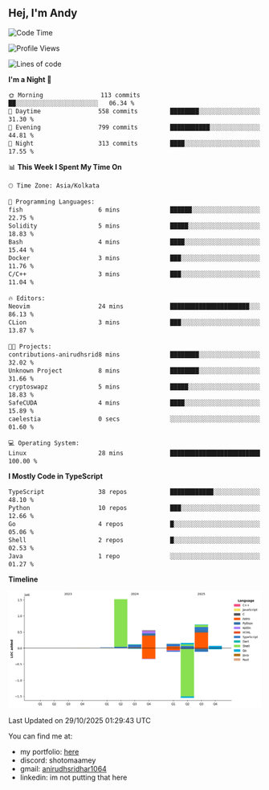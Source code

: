 ## Hej, I'm Andy

<!--START_SECTION:waka-->
![Code Time](http://img.shields.io/badge/Code%20Time-2%20hrs%2032%20mins-blue)

![Profile Views](http://img.shields.io/badge/Profile%20Views-28-blue)

![Lines of code](https://img.shields.io/badge/From%20Hello%20World%20I%27ve%20Written-3.3%20million%20lines%20of%20code-blue)

**I'm a Night 🦉** 

```text
🌞 Morning                113 commits         ██░░░░░░░░░░░░░░░░░░░░░░░   06.34 % 
🌆 Daytime                558 commits         ████████░░░░░░░░░░░░░░░░░   31.30 % 
🌃 Evening                799 commits         ███████████░░░░░░░░░░░░░░   44.81 % 
🌙 Night                  313 commits         ████░░░░░░░░░░░░░░░░░░░░░   17.55 % 
```


📊 **This Week I Spent My Time On** 

```text
🕑︎ Time Zone: Asia/Kolkata

💬 Programming Languages: 
fish                     6 mins              ██████░░░░░░░░░░░░░░░░░░░   22.75 % 
Solidity                 5 mins              █████░░░░░░░░░░░░░░░░░░░░   18.83 % 
Bash                     4 mins              ████░░░░░░░░░░░░░░░░░░░░░   15.44 % 
Docker                   3 mins              ███░░░░░░░░░░░░░░░░░░░░░░   11.76 % 
C/C++                    3 mins              ███░░░░░░░░░░░░░░░░░░░░░░   11.04 % 

🔥 Editors: 
Neovim                   24 mins             ██████████████████████░░░   86.13 % 
CLion                    3 mins              ███░░░░░░░░░░░░░░░░░░░░░░   13.87 % 

🐱‍💻 Projects: 
contributions-anirudhsrid8 mins              ████████░░░░░░░░░░░░░░░░░   32.02 % 
Unknown Project          8 mins              ████████░░░░░░░░░░░░░░░░░   31.66 % 
cryptoswapz              5 mins              █████░░░░░░░░░░░░░░░░░░░░   18.83 % 
SafeCUDA                 4 mins              ████░░░░░░░░░░░░░░░░░░░░░   15.89 % 
caelestia                0 secs              ░░░░░░░░░░░░░░░░░░░░░░░░░   01.60 % 

💻 Operating System: 
Linux                    28 mins             █████████████████████████   100.00 % 
```

**I Mostly Code in TypeScript** 

```text
TypeScript               38 repos            ████████████░░░░░░░░░░░░░   48.10 % 
Python                   10 repos            ███░░░░░░░░░░░░░░░░░░░░░░   12.66 % 
Go                       4 repos             █░░░░░░░░░░░░░░░░░░░░░░░░   05.06 % 
Shell                    2 repos             █░░░░░░░░░░░░░░░░░░░░░░░░   02.53 % 
Java                     1 repo              ░░░░░░░░░░░░░░░░░░░░░░░░░   01.27 % 
```



**Timeline**

![Lines of Code chart](https://raw.githubusercontent.com/anirudhsridhar225/anirudhsridhar225/main/assets/bar_graph.png)


 Last Updated on 29/10/2025 01:29:43 UTC
<!--END_SECTION:waka-->

You can find me at:
- my portfolio: [here](https://anirudh.foo)
- discord: shotomaamey
- gmail: [anirudhsridhar1064](mailto:anirudhsridhar1064@gmail.com)
- linkedin: im not putting that here
